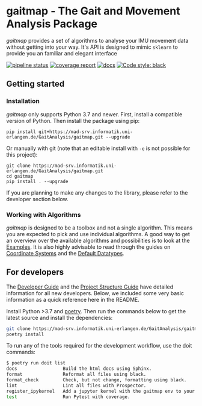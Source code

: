 # gaitmap - The Gait and Movement Analysis Package

*gaitmap* provides a set of algorithms to analyse your IMU movement data without getting into your way.
It's API is designed to mimic `sklearn` to provide you an familiar and elegant interface


[![pipeline status](https://mad-srv.informatik.uni-erlangen.de/MadLab/GaitAnalysis/gaitmap/badges/master/pipeline.svg)](https://mad-srv.informatik.uni-erlangen.de/MadLab/GaitAnalysis/gaitmap/-/commits/master)
[![coverage report](https://mad-srv.informatik.uni-erlangen.de/MadLab/GaitAnalysis/gaitmap/badges/master/coverage.svg)](https://mad-srv.informatik.uni-erlangen.de/MadLab/GaitAnalysis/gaitmap/-/commits/master)
[![docs](https://img.shields.io/badge/docs-online-green.svg)](http://MadLab.mad-pages.informatik.uni-erlangen.de/GaitAnalysis/gaitmap/README.html)
[![Code style: black](https://img.shields.io/badge/code%20style-black-000000.svg)](https://github.com/psf/black)

## Getting started

### Installation

*gaitmap* only supports Python 3.7 and newer.
First, install a compatible version of Python.
Then install the package using pip:

```
pip install git+https://mad-srv.informatik.uni-erlangen.de/GaitAnalysis/gaitmap.git --upgrade
```

Or manually with git (note that an editable install with `-e` is not possible for this project):

```
git clone https://mad-srv.informatik.uni-erlangen.de/GaitAnalysis/gaitmap.git
cd gaitmap
pip install . --upgrade
```

If you are planning to make any changes to the library, please refer to the developer section below.

### Working with Algorithms

*gaitmap* is designed to be a toolbox and not a single algorithm.
This means you are expected to pick and use individual algorithms.
A good way to get an overview over the available algorithms and possibilities is to look at the
[Examples](http://GaitAnalysis.mad-pages.informatik.uni-erlangen.de/gaitmap/auto_examples/index.html).
It is also highly advisable to read through the guides on
[Coordinate Systems](http://GaitAnalysis.mad-pages.informatik.uni-erlangen.de/gaitmap/guides/Coordinate-Systems.html)
and the
[Default Datatypes](http://GaitAnalysis.mad-pages.informatik.uni-erlangen.de/gaitmap/guides/Gaitmap-Datatypes.html).

## For developers

The [Developer Guide](http://GaitAnalysis.mad-pages.informatik.uni-erlangen.de/gaitmap/guides/Development-Guide.html)
and the
[Project Structure Guide](http://GaitAnalysis.mad-pages.informatik.uni-erlangen.de/gaitmap/guides/Project-Structure.html)
have detailed information for all new developers.
Below, we included some very basic information as a quick reference here in the README.

Install Python >3.7 and [poetry](https://python-poetry.org).
Then run the commands below to get the latest source and install the dependencies:

```bash
git clone https://mad-srv.informatik.uni-erlangen.de/GaitAnalysis/gaitmap.git
poetry install
```

To run any of the tools required for the development workflow, use the doit commands:

```bash
$ poetry run doit list
docs                 Build the html docs using Sphinx.
format               Reformat all files using black.
format_check         Check, but not change, formatting using black.
lint                 Lint all files with Prospector.
register_ipykernel   Add a jupyter kernel with the gaitmap env to your local install.
test                 Run Pytest with coverage.
```